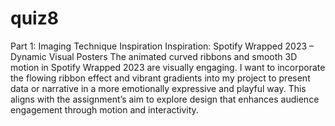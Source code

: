 # quiz8
Part 1: Imaging Technique Inspiration
Inspiration: Spotify Wrapped 2023 – Dynamic Visual Posters
The animated curved ribbons and smooth 3D motion in Spotify Wrapped 2023 are visually engaging. I want to incorporate the flowing ribbon effect and vibrant gradients into my project to present data or narrative in a more emotionally expressive and playful way. This aligns with the assignment’s aim to explore design that enhances audience engagement through motion and interactivity.